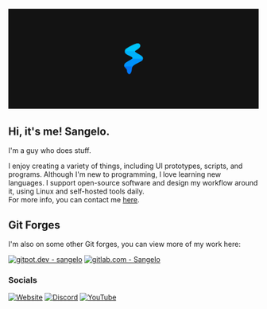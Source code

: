 [![LogoBanner](https://raw.githubusercontent.com/SangeloDev/SangeloDev/main/Banner%20Dark%206818x2727.png)](https://sangelo.space)


## Hi, it's me! Sangelo.
I'm a guy who does stuff.

I enjoy creating a variety of things, including UI prototypes, scripts, and programs. Although I'm new to programming, I love learning new languages. I support open-source software and design my workflow around it, using Linux and self-hosted tools daily.</br>For more info, you can contact me [here](mailto:contact@sangelo.space).

## Git Forges
I'm also on some other Git forges, you can view more of my work here:

[![gitpot.dev - sangelo](https://img.shields.io/badge/gitpot.dev-sangelo-f9774c?logo=git)](https://gitpot.dev/sangelo)
[![gitlab.com - Sangelo](https://img.shields.io/badge/gitlab.com-Sangelo-fc6d26?logo=gitlab)](https://gitlab.com/Sangelo)

### Socials
[![Website](https://img.shields.io/badge/website-sangelo.space-00B1FA)](https://sangelo.space)
[![Discord](https://img.shields.io/badge/Discord-@sangelo-6E85D3)](https://discord.com/users/373525255102136341)
[![YouTube](https://img.shields.io/youtube/channel/subscribers/UC8fIfLHdrkWYjTEZUwMH-TQ?label=YouTube)](https://www.youtube.com/@sangeloo)

<!-- ### Stats
[![Stats](https://github-readme-stats.vercel.app/api?username=sangelodev&title_color=00B1FA&bg_color=131313&text_color=ffffff&icon_color=0075F7&show_icons=true&hide_border=true&custom_title=Sangelo's%20Stats)](https://github.com/SangeloDev)<br/>[![Top-Lang](https://github-readme-stats.vercel.app/api/top-langs/?username=sangelodev&title_color=00B1FA&bg_color=131313&text_color=ffffff&icon_color=0075F7&show_icons=true&hide_border=true&custom_title=Most%20Used%20Languages)](https://github.com/SangeloDev)
-->
